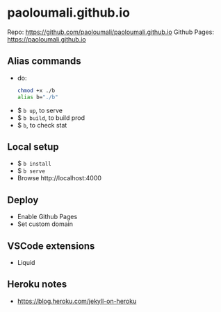# paoloumali.github.io

Repo: https://github.com/paoloumali/paoloumali.github.io
Github Pages: https://paoloumali.github.io


## Alias commands

- do: 
  ```bash
  chmod +x ./b
  alias b="./b"
  ```
- $ ``b up``, to serve
- $ ``b build``, to build prod
- $ ``b``, to check stat

## Local setup

- $ ``b install``
- $ ``b serve``
- Browse http://localhost:4000

## Deploy

- Enable Github Pages
- Set custom domain

## VSCode extensions

- Liquid

## Heroku notes

- https://blog.heroku.com/jekyll-on-heroku

